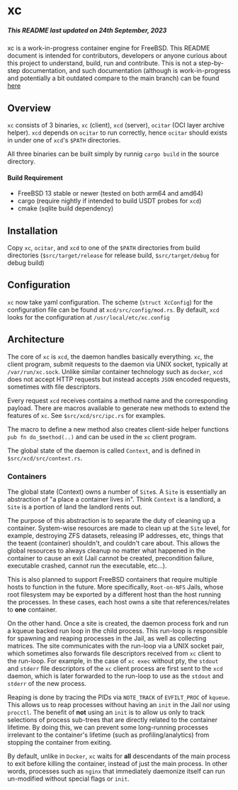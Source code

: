 # xc

##### This README last updated on 24th September, 2023

xc is a work-in-progress container engine for FreeBSD. This README document is intended for contributors, developers or anyone curious about this project to understand, build, run and contribute. This is not a step-by-step documentation, and such documentation (although is work-in-progress and potentially a bit outdated compare to the main branch) can be found [here](https://hackmd.io/7BIT_khIRQyPAe4EdiigHg)


## Overview

`xc` consists of 3 binaries, `xc` (client), `xcd` (server), `ocitar` (OCI layer archive helper). `xcd` depends on `ocitar` to run correctly, hence `ocitar` should exists in under one of `xcd`'s `$PATH` directories.

All three binaries can be built simply by runnig `cargo build` in the source directory.

#### Build Requirement

- FreeBSD 13 stable or newer (tested on both arm64 and amd64)
- cargo (require nightly if intended to build USDT probes for `xcd`)
- cmake (sqlite build dependency)


## Installation
Copy `xc`, `ocitar`, and `xcd` to one of the `$PATH` directories from build directories (`$src/target/release` for release build, `$src/target/debug` for debug build)

## Configuration
`xc` now take yaml configuration. The scheme (`struct XcConfig`) for the configuration file can be found at `xcd/src/config/mod.rs`. By default, `xcd` looks for the configuration at `/usr/local/etc/xc.config`

## Architecture

The core of `xc` is `xcd`, the daemon handles basically everything. `xc`, the client program, submit requests to the daemon via UNIX socket, typically at `/var/run/xc.sock`. Unlike similar container technology such as `docker`, `xcd` does not accept HTTP requests but instead accepts `JSON` encoded requests, sometimes with file descriptors. 

Every request `xcd` receives contains a method name and the corresponding payload. There are macros available to generate new methods to extend the features of `xc`. See `$src/xcd/src/ipc.rs` for examples.

The macro to define a new method also creates client-side helper functions `pub fn do_$method(..)` and can be used in the `xc` client program.

The global state of the daemon is called `Context`, and is defined in `$src/xcd/src/context.rs`.

### Containers

The global state (Context) owns a number of `Site`s. A `Site` is essentially an abstraction of "a place a container lives in". Think `Context` is a landlord, a `Site` is a portion of land the landlord rents out.

The purpose of this abstraction is to separate the duty of cleaning up a container. System-wise resources are made to clean up at the `Site` level, for example, destroying ZFS datasets, releasing IP addresses, etc, things that the teaent (container) shouldn't, and couldn't care about. This allows the global resources to always cleanup no matter what happened in the container to cause an exit (Jail cannot be created, precondition failure, executable crashed, cannot run the executable, etc...).

This is also planned to support FreeBSD containers that require multiple hosts to function in the future. More specifically, `Root-on-NFS` Jails, whose root filesystem may be exported by a different host than the host running the processes. In these cases, each host owns a site that references/relates to **one** container.

On the other hand. Once a site is created, the daemon process fork and run a kqueue backed run loop in the child process. This run-loop is responsible for spawning and reaping processes in the Jail, as well as collecting matrices. The site communicates with the run-loop via a UNIX socket pair, which sometimes also forwards file descriptors received from `xc` client to the run-loop. For example, in the case of `xc exec` without pty, the `stdout` and `stderr` file descriptors of the `xc` client process are first sent to the `xcd` daemon, which is later forwarded to the run-loop to use as the `stdout` and `stderr` of the new process.

Reaping is done by tracing the PIDs via `NOTE_TRACK` of `EVFILT_PROC` of `kqueue`. This allows us to reap processes without having an `init` in the Jail nor using `procctl`. The benefit of **not** using an `init` is to allow us only to track selections of process sub-trees that are directly related to the container lifetime. By doing this, we can prevent some long-running processes irrelevant to the container's lifetime (such as profiling/analytics) from stopping the container from exiting.

By default, unlike in `Docker`, `xc` waits for **all** descendants of the main process to exit before killing the container, instead of just the main process. In other words, processes such as `nginx` that immediately daemonize itself can run un-modified without special flags or `init`.
